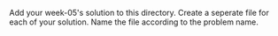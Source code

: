 Add your week-05's solution to this directory.
Create a seperate file for each of your solution. Name the file according to the problem name.

